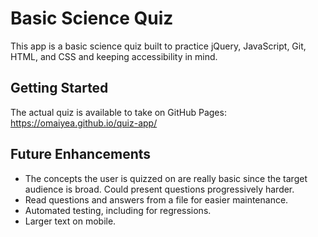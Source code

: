 Basic Science Quiz
=======

This app is a basic science quiz built to practice jQuery, JavaScript, Git, HTML, and CSS and keeping accessibility in mind.   

## Getting Started

The actual quiz is available to take on GitHub Pages: https://omaiyea.github.io/quiz-app/

## Future Enhancements

* The concepts the user is quizzed on are really basic since the target audience is broad. Could present questions progressively harder. 
* Read questions and answers from a file for easier maintenance. 
* Automated testing, including for regressions.
* Larger text on mobile. 

